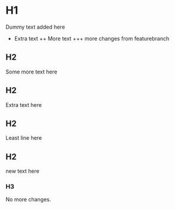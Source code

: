 # H1

Dummy text added here
+ Extra text
++ More text
+++ more changes from featurebranch

## H2

Some more text here

## H2

Extra text here

## H2

Least line here

## H2
new text here

### H3
No more changes.